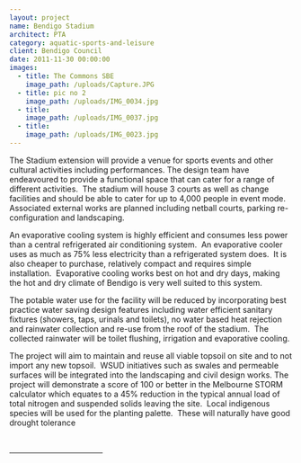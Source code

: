 ```yaml
---
layout: project
name: Bendigo Stadium
architect: PTA
category: aquatic-sports-and-leisure
client: Bendigo Council
date: 2011-11-30 00:00:00
images:
  - title: The Commons SBE
    image_path: /uploads/Capture.JPG
  - title: pic no 2
    image_path: /uploads/IMG_0034.jpg
  - title:
    image_path: /uploads/IMG_0037.jpg
  - title:
    image_path: /uploads/IMG_0023.jpg
---
```



The Stadium extension will provide a venue for sports events and other cultural activities including performances. The design team have endeavoured to provide a functional space that can cater for a range of different activities.&nbsp; The stadium will house 3 courts as well as change facilities and should be able to cater for up to 4,000 people in event mode. Associated external works are planned including netball courts, parking re-configuration and landscaping.

An evaporative cooling system is highly efficient and consumes less power than a central refrigerated air conditioning system.&nbsp; An evaporative cooler uses as much as 75% less electricity than a refrigerated system does.&nbsp; It is also cheaper to purchase, relatively compact and requires simple installation.&nbsp; Evaporative cooling works best on hot and dry days, making the hot and dry climate of Bendigo is very well suited to this system.

The potable water use for the facility will be reduced by incorporating best practice water saving design features including water efficient sanitary fixtures (showers, taps, urinals and toilets), no water based heat rejection and rainwater collection and re-use from the roof of the stadium.&nbsp; The collected rainwater will be toilet flushing, irrigation and evaporative cooling.

The project will aim to maintain and reuse all viable topsoil on site and to not import any new topsoil.&nbsp; WSUD initiatives such as swales and permeable surfaces will be integrated into the landscaping and civil design works. The project will demonstrate a score of 100 or better in the Melbourne STORM calculator which equates to a 45% reduction in the typical annual load of total nitrogen and suspended solids leaving the site.&nbsp; Local indigenous species will be used for the planting palette.&nbsp; These will naturally have good drought tolerance

<div>&nbsp;<hr width="33%" size="1" align="left" /><div id="ftn1"><p>&nbsp;</p></div></div>